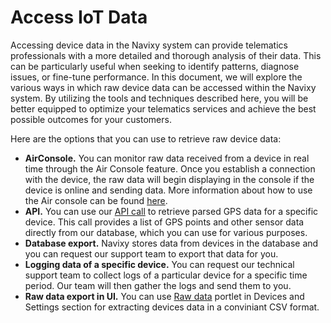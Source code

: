 # Access IoT Data

Accessing device data in the Navixy system can provide telematics professionals with a more detailed and thorough analysis of their data. This can be particularly useful when seeking to identify patterns, diagnose issues, or fine-tune performance. In this document, we will explore the various ways in which raw device data can be accessed within the Navixy system. By utilizing the tools and techniques described here, you will be better equipped to optimize your telematics services and achieve the best possible outcomes for your customers.

Here are the options that you can use to retrieve raw device data:

* **AirConsole.** You can monitor raw data received from a device in real time through the Air Console feature. Once you establish a connection with the device, the raw data will begin displaying in the console if the device is online and sending data. More information about how to use the Air console can be found [here](https://app.gitbook.com/s/KdgeXg71LpaDrwexQYwp/devices/air-console).
* **API.** You can use our [API call](broken-reference) to retrieve parsed GPS data for a specific device. This call provides a list of GPS points and other sensor data directly from our database, which you can use for various purposes.
* **Database export.** Navixy stores data from devices in the database and you can request our support team to export that data for you.
* **Logging data of a specific device.** You can request our technical support team to collect logs of a particular device for a specific time period. Our team will then gather the logs and send them to you.
* **Raw data export in UI.** You can use [Raw data](save-iot-data-to-csv-file/) portlet in Devices and Settings section for extracting devices data in a conviniant CSV format.
